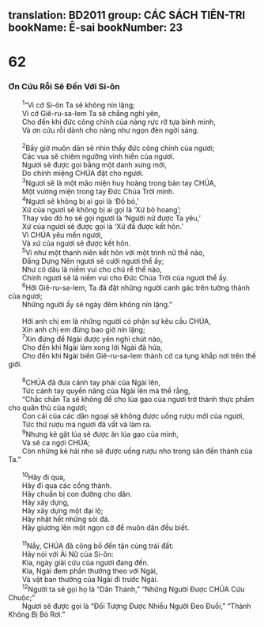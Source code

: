 translation: BD2011
group: CÁC SÁCH TIÊN-TRI
bookName: Ê-sai 
bookNumber: 23
-------

<div class="title"><h1>62</h1><h3>Ơn Cứu Rỗi Sẽ Ðến Với Si-ôn</h3></div>
<span class="verse es_62_1">  <sup>1</sup>“Vì cớ Si-ôn Ta sẽ không nín lặng;<br/>  Vì cớ Giê-ru-sa-lem Ta sẽ chẳng nghỉ yên,<br/>  Cho đến khi đức công chính của nàng rực rỡ tựa bình minh,<br/>  Và ơn cứu rỗi dành cho nàng như ngọn đèn ngời sáng.<br/><br/></span>
<span class="verse es_62_2">  <sup>2</sup>Bấy giờ muôn dân sẽ nhìn thấy đức công chính của ngươi;<br/>  Các vua sẽ chiêm ngưỡng vinh hiển của ngươi.<br/>  Ngươi sẽ được gọi bằng một danh xưng mới,<br/>  Do chính miệng CHÚA đặt cho ngươi.<br/></span>
<span class="verse es_62_3">  <sup>3</sup>Ngươi sẽ là một mão miện huy hoàng trong bàn tay CHÚA,<br/>  Một vương miện trong tay Ðức Chúa Trời mình.<br/></span>
<span class="verse es_62_4">  <sup>4</sup>Ngươi sẽ không bị ai gọi là ‘Ðồ bỏ,’<br/>  Xứ của ngươi sẽ không bị ai gọi là ‘Xứ bỏ hoang’;<br/>  Thay vào đó họ sẽ gọi ngươi là ‘Người nữ được Ta yêu,’<br/>  Xứ của ngươi sẽ được gọi là ‘Xứ đã được kết hôn.’<br/>  Vì CHÚA yêu mến ngươi,<br/>  Và xứ của ngươi sẽ được kết hôn.<br/></span>
<span class="verse es_62_5">  <sup>5</sup>Vì như một thanh niên kết hôn với một trinh nữ thể nào,<br/>  Ðấng Dựng Nên ngươi sẽ cưới ngươi thể ấy;<br/>  Như cô dâu là niềm vui cho chú rể thể nào,<br/>  Chính ngươi sẽ là niềm vui cho Ðức Chúa Trời của ngươi thể ấy.<br/></span>
<span class="verse es_62_6">  <sup>6</sup>Hỡi Giê-ru-sa-lem, Ta đã đặt những người canh gác trên tường thành của ngươi;<br/>  Những người ấy sẽ ngày đêm không nín lặng.” <br/><br/>  Hỡi anh chị em là những người có phận sự kêu cầu CHÚA,<br/>  Xin anh chị em đừng bao giờ nín lặng;<br/></span>
<span class="verse es_62_7">  <sup>7</sup>Xin đừng để Ngài được yên nghỉ chút nào,<br/>  Cho đến khi Ngài làm xong lời Ngài đã hứa, <br/>  Cho đến khi Ngài biến Giê-ru-sa-lem thành cớ ca tụng khắp nơi trên thế giới.<br/><br/></span>
<span class="verse es_62_8">  <sup>8</sup>CHÚA đã đưa cánh tay phải của Ngài lên,<br/>  Tức cánh tay quyền năng của Ngài lên mà thề rằng, <br/>  “Chắc chắn Ta sẽ không để cho lúa gạo của ngươi trở thành thực phẩm cho quân thù của ngươi;<br/>  Con cái của các dân ngoại sẽ không được uống rượu mới của ngươi, <br/>  Tức thứ rượu mà ngươi đã vất vả làm ra.<br/></span>
<span class="verse es_62_9">  <sup>9</sup>Nhưng kẻ gặt lúa sẽ được ăn lúa gạo của mình,<br/>  Và sẽ ca ngợi CHÚA;<br/>  Còn những kẻ hái nho sẽ được uống rượu nho trong sân đền thánh của Ta.”<br/><br/></span>
<span class="verse es_62_10">  <sup>10</sup>Hãy đi qua,<br/>  Hãy đi qua các cổng thành.<br/>  Hãy chuẩn bị con đường cho dân.<br/>  Hãy xây dựng,<br/>  Hãy xây dựng một đại lộ;<br/>  Hãy nhặt hết những sỏi đá.<br/>  Hãy giương lên một ngọn cờ để muôn dân đều biết.<br/><br/></span>
<span class="verse es_62_11">  <sup>11</sup>Nầy, CHÚA đã công bố đến tận cùng trái đất:<br/>  Hãy nói với Ái Nữ của Si-ôn: <br/>  Kìa, ngày giải cứu của ngươi đang đến.<br/>  Kìa, Ngài đem phần thưởng theo với Ngài,<br/>  Và vật ban thưởng của Ngài đi trước Ngài.<br/></span>
<span class="verse es_62_12">  <sup>12</sup>Người ta sẽ gọi họ là “Dân Thánh,” “Những Người Ðược CHÚA Cứu Chuộc;” <br/>  Ngươi sẽ được gọi là “Ðối Tượng Ðược Nhiều Người Ðeo Ðuổi,” “Thành Không Bị Bỏ Rơi.”<br/></span>
